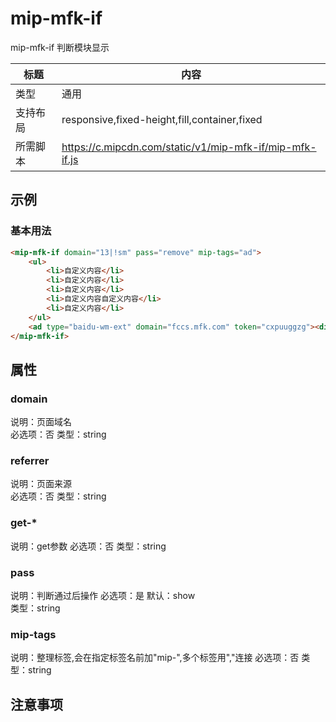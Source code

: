 # mip-mfk-if

mip-mfk-if 判断模块显示

标题|内容
----|----
类型|通用
支持布局|responsive,fixed-height,fill,container,fixed
所需脚本|https://c.mipcdn.com/static/v1/mip-mfk-if/mip-mfk-if.js

## 示例

### 基本用法
```html
<mip-mfk-if domain="13|!sm" pass="remove" mip-tags="ad">
    <ul>
    	<li>自定义内容</li>
    	<li>自定义内容</li>
    	<li>自定义内容</li>
    	<li>自定义内容自定义内容</li>
    	<li>自定义内容</li>
    </ul>
    <ad type="baidu-wm-ext" domain="fccs.mfk.com" token="cxpuuggzg"><div id="cxpuuggzg"></div></ad>
</mip-mfk-if>
```

## 属性

### domain
说明：页面域名  
必选项：否
类型：string

### referrer
说明：页面来源  
必选项：否
类型：string

### get-*
说明：get参数
必选项：否
类型：string

### pass
说明：判断通过后操作
必选项：是
默认：show  
类型：string

### mip-tags
说明：整理标签,会在指定标签名前加"mip-",多个标签用","连接
必选项：否 
类型：string

## 注意事项
